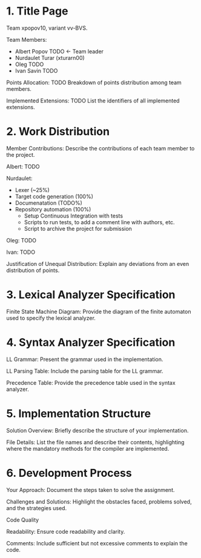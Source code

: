 # 1. Title Page

Team xpopov10, variant vv-BVS.

Team Members:
- Albert Popov TODO <- Team leader
- Nurdaulet Turar (xturarn00)
- Oleg TODO
- Ivan Savin TODO

Points Allocation: TODO Breakdown of points distribution among team members.

Implemented Extensions: TODO List the identifiers of all implemented extensions.

# 2. Work Distribution

Member Contributions: Describe the contributions of each team member to the project.

Albert: TODO

Nurdaulet:
- Lexer (~25%)
- Target code generation (100%)
- Documenatation (TODO%)
- Repository automation (100%)
  - Setup Continuous Integration with tests
  - Scripts to run tests, to add a comment line with authors, etc.
  - Script to archive the project for submission

Oleg: TODO

Ivan: TODO

Justification of Unequal Distribution: Explain any deviations from an even distribution of points.

# 3. Lexical Analyzer Specification

Finite State Machine Diagram: Provide the diagram of the finite automaton used to specify the lexical analyzer.

# 4. Syntax Analyzer Specification

LL Grammar: Present the grammar used in the implementation.

LL Parsing Table: Include the parsing table for the LL grammar.

Precedence Table: Provide the precedence table used in the syntax analyzer.

# 5. Implementation Structure

Solution Overview: Briefly describe the structure of your implementation.

File Details: List the file names and describe their contents, highlighting where the mandatory methods for the compiler are implemented.

# 6. Development Process

Your Approach: Document the steps taken to solve the assignment.

Challenges and Solutions: Highlight the obstacles faced, problems solved, and the strategies used.

Code Quality

Readability: Ensure code readability and clarity.

Comments: Include sufficient but not excessive comments to explain the code.
